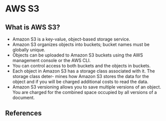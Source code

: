 # AWS S3

## What is AWS S3?
-  Amazon S3 is a key-value, object-based storage service.
- Amazon S3 organizes objects into buckets; bucket names must be globally unique.
- Objects can be uploaded to Amazon S3 buckets using the AWS management console or the AWS CLI.
- You can control access to both buckets and the objects in buckets.
- Each object in Amazon S3 has a storage class associated with it. The storage class deter- mines how Amazon S3 stores the data for the object and if you will be charged additional costs to read the data.
- Amazon S3 versioning allows you to save multiple versions of an object. You are charged for the combined space occupied by all versions of a document.


## References
